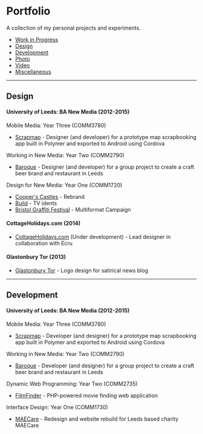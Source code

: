 Portfolio
===================

A collection of my personal projects and experiments.

 - [Work in Progress](#wip)
 - [Design](#design)
 - [Development](#dev)
 - [Photo](#photo)
 - [Video](#video)
 - [Miscellaneous](#misc)

----------


<a name="design"></a>Design
-------------

#### University of Leeds: BA New Media (2012-2015)

Mobile Media: Year Three (COMM3780)
- [Scrapmap](https://www.youtube.com/watch?v=NkG9rHnjIco) - Designer (and developer) for a prototype map scrapbooking app built in Polymer and exported to Android using Cordova

Working in New Media: Year Two (COMM2790)
- [Baroque](http://cs12j2b.icsnewmedia.net/baroque/) - Designer (and developer) for a group project to create a craft beer brand and restaurant in Leeds 

Design for New Media: Year One (COMM1720)
 - [Cooper's Castles](http://joebell.co.uk/doc/COMM1720-Joe%20Bell-cs12j2b-Style%20Guide.pdf) - Rebrand
 - [Build](http://joebell.co.uk/doc/COMM1720-Joe%20Bell-cs12j2b-Style%20Guide.pdf) - TV idents
 - [Bristol Graffiti Festival](http://joebell.co.uk/doc/COMM1720-Joe%20Bell-cs12j2b-Style%20Guide.pdf) - Multiformat Campaign

#### CottageHolidays.com (2014)
 - [CottageHolidays.com](http://html.p.webdevs.com/cottages/) (Under development) - Lead designer in collaboration with Ecru

#### Glastonbury Tor (2013)
 - [Glastonbury Tor](http://www.glastonburytor.co.uk/) - Logo design for satirical news blog

----------


<a name="dev">Development
-------------

#### University of Leeds: BA New Media (2012-2015)

Mobile Media: Year Three (COMM3780)
- [Scrapmap](https://www.youtube.com/watch?v=NkG9rHnjIco) - Developer (and designer) for a prototype map scrapbooking app built in Polymer and exported to Android using Cordova

Working in New Media: Year Two (COMM2790)
- [Baroque](http://cs12j2b.icsnewmedia.net/baroque/) - Developer (and designer) for a group project to create a craft beer brand and restaurant in Leeds

Dynamic Web Programming: Year Two (COMM2735)
- [FilmFinder](http://cs12j2b.icsnewmedia.net/year2/comm2735/filmfinder/welcome.php) - PHP-powered movie finding web application

Interface Design: Year One (COMM1730)
- [MAECare](http://leedsnewmedia.net/showcase/1730/maec_jb/) - Redesign and website rebuild for Leeds based charity MAECare
